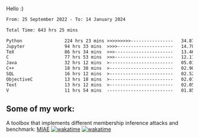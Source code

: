 Hello :)


<!--START_SECTION:waka-->

```txt
From: 25 September 2022 - To: 14 January 2024

Total Time: 643 hrs 25 mins

Python                224 hrs 23 mins >>>>>>>>>----------------   34.87 %
Jupyter               94 hrs 33 mins  >>>>---------------------   14.70 %
TeX                   86 hrs 34 mins  >>>----------------------   13.46 %
C                     77 hrs 53 mins  >>>----------------------   12.11 %
Java                  32 hrs 12 mins  >------------------------   05.01 %
C++                   18 hrs 38 mins  >------------------------   02.90 %
SQL                   16 hrs 12 mins  >------------------------   02.52 %
ObjectiveC            13 hrs 18 mins  >------------------------   02.07 %
Text                  13 hrs 12 mins  >------------------------   02.05 %
V                     11 hrs 54 mins  -------------------------   01.85 %
```

<!--END_SECTION:waka-->

## Some of my work: 

A toolbox that implements different membership inference attacks and benchmark: [MIAE](https://github.com/RPI-DSPlab) [![wakatime](https://wakatime.com/badge/user/18ac89f5-baf8-49e6-a5ee-d9272435ce3a/project/3e6541fd-578f-4d9d-9080-f2a42b2d10e1.svg)](https://wakatime.com/badge/user/18ac89f5-baf8-49e6-a5ee-d9272435ce3a/project/3e6541fd-578f-4d9d-9080-f2a42b2d10e1) [![wakatime](https://wakatime.com/badge/user/18ac89f5-baf8-49e6-a5ee-d9272435ce3a/project/5d5826e9-c6d6-4d86-8b00-0d1608c5f167.svg)](https://wakatime.com/badge/user/18ac89f5-baf8-49e6-a5ee-d9272435ce3a/project/5d5826e9-c6d6-4d86-8b00-0d1608c5f167)
